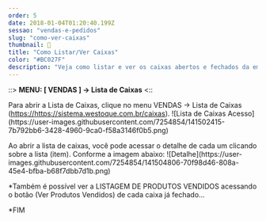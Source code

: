 ```yaml
---
order: 5
date: 2018-01-04T01:20:40.199Z
sessao: "vendas-e-pedidos"
slug: "como-ver-caixas"
thumbnail: 📖
title: "Como Listar/Ver Caixas"
color: "#BC027F"
description: "Veja como listar e ver os caixas abertos e fechados da empresa. Veja os produtos vendidos no caixa e compare com seu estoque..."
---
```


::> <b>MENU: [ VENDAS ] -> Lista de Caixas</b> <::

<p>
Para abrir a Lista de Caixas, clique no menu VENDAS -> Lista de Caixas (<a href="https://sistema.westoque.com.br/caixas" target="_blank">https://https://sistema.westoque.com.br/caixas</a>).
![Lista de Caixas Acesso](https://user-images.githubusercontent.com/7254854/141502415-7b792bb6-3428-4960-9ca0-f58a3146f0b5.png)
</p>

<p>
    Ao abrir a lista de caixas, você pode acessar o detalhe de cada um clicando sobre a lista (item). Conforme a imagem abaixo:
    ![Detalhe](https://user-images.githubusercontent.com/7254854/141504806-70f98d46-808a-45e4-bfba-b68f7dbb7d1b.png)
</p>

<p>
    *Também é possível ver a LISTAGEM DE PRODUTOS VENDIDOS acessando o botão (Ver Produtos Vendidos) de cada caixa já fechado...
</p>

<p>
    *FIM
</p>